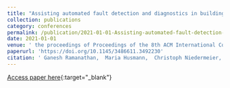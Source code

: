 ```yaml
---
title: "Assisting automated fault detection and diagnostics in building automation through semantic description of functions and process data"
collection: publications
category: conferences
permalink: /publication/2021-01-01-Assisting-automated-fault-detection-and-diagnostics-in-building-automation-through-semantic-description-of-functions-and-process-data
date: 2021-01-01
venue: ' the proceedings of Proceedings of the 8th ACM International Conference on Systems for Energy-Efficient Buildings, Cities, and Transportation'
paperurl: 'https://doi.org/10.1145/3486611.3492230'
citation: ' Ganesh Ramanathan,  Maria Husmann,  Christoph Niedermeier,  Norbert Vicari,  Kimberly Garcia,  Simon Mayer.'
---
```

[Access paper here](https://doi.org/10.1145/3486611.3492230){:target="_blank"}
